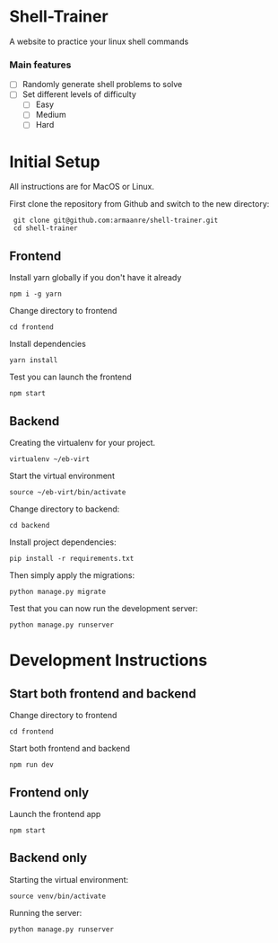 # Shell-Trainer
A website to practice your linux shell commands

### Main features

- [ ] Randomly generate shell problems to solve
- [ ] Set different levels of difficulty
    - [ ] Easy
    - [ ] Medium
    - [ ] Hard

# Initial Setup

All instructions are for MacOS or Linux.

First clone the repository from Github and switch to the new directory:

     git clone git@github.com:armaanre/shell-trainer.git
     cd shell-trainer 

## Frontend

Install yarn globally if you don't have it already

```
npm i -g yarn
```

Change directory to frontend

```
cd frontend
```

Install dependencies

```
yarn install
```

Test you can launch the frontend

```
npm start
```

## Backend

Creating the virtualenv for your project.

```
virtualenv ~/eb-virt
```

Start the virtual environment

```
source ~/eb-virt/bin/activate
```

Change directory to backend:

```
cd backend
``` 

Install project dependencies:

```
pip install -r requirements.txt
``` 
    
Then simply apply the migrations:

```
python manage.py migrate
```

Test that you can now run the development server:

```
python manage.py runserver
```

# Development Instructions

## Start both frontend and backend

Change directory to frontend

```
cd frontend
```

Start both frontend and backend

```
npm run dev
```

## Frontend only

Launch the frontend app

```
npm start
```

## Backend only

Starting the virtual environment:

```
source venv/bin/activate
```

Running the server:

```
python manage.py runserver
```
